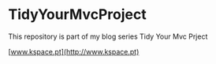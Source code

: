 # TidyYourMvcProject

This repository is part of my blog series Tidy Your Mvc Prject

[www.kspace.pt](http://www.kspace.pt)